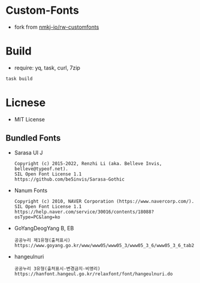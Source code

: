 # Custom-Fonts

* fork from [nmkj-io/rw-customfonts](https://github.com/nmkj-io/rw-customfonts)

# Build

* require: yq, task, curl, 7zip

```bash
task build
```

# Licnese

* MIT License

## Bundled Fonts

* Sarasa UI J
    ```
    Copyright (c) 2015-2022, Renzhi Li (aka. Belleve Invis, belleve@typeof.net).
    SIL Open Font License 1.1
    https://github.com/be5invis/Sarasa-Gothic
    ```

* Nanum Fonts
    ```
    Copyright (c) 2010, NAVER Corporation (https://www.navercorp.com/).
    SIL Open Font License 1.1
    https://help.naver.com/service/30016/contents/18088?osType=PC&lang=ko
    ```

* GoYangDeogYang B, EB
    ```
    공공누리 제1유형(출처표시)
    https://www.goyang.go.kr/www/www05/www05_3/www05_3_6/www05_3_6_tab2.jsp
    ```

* hangeulnuri
    ```
    공공누리 3유형(출처표시-변경금지-비영리)
    https://hanfont.hangeul.go.kr/relaxfont/font/hangeulnuri.do
    ```
